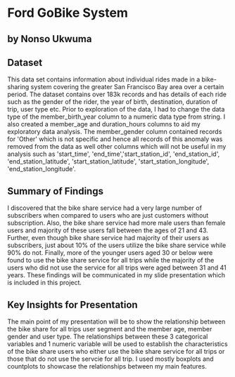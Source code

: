 # Ford GoBike System
## by Nonso Ukwuma


## Dataset

This data set contains information about individual rides made in a bike-sharing system covering the greater San Francisco Bay area over a certain period. The dataset contains over 183k records and has details of each ride such as the gender of the rider, the year of birth, destination, duration of trip, user type etc. Prior to exploration of the data, I had to change the data type of the member_birth_year column to a numeric data type from string. I also created a member_age and duration_hours columns to aid my exploratory data analysis. The member_gender column contained records for 'Other' which is not specific and hence all records of this anomaly was removed from the data as well other columns which will not be useful in my analysis such as 'start_time', 'end_time','start_station_id', 'end_station_id', 'end_station_latitude', 'start_station_latitude', 'start_station_longitude', 'end_station_longitude'.


## Summary of Findings

I discovered that the bike share service had a very large number of subscribers when compared to users who are just customers without subscription. Also, the bike share service had more male users than female users and majority of these users fall between the ages of 21 and 43. Further, even though bike share service had majority of their users as subscribers, just about 10% of the users utilize the bike share service while 90% do not. Finally, more of the younger users aged 30 or below were found to use the bike share service for all trips while the majority of the users who did not use the service for all trips were aged between 31 and 41 years. These findings will be communicated in my slide presentation which is included in this project.



## Key Insights for Presentation

The main point of my presentation will be to show the relationship between the bike share for all trips user segment and the member age, member gender and user type. The relationships between these 3 categorical variables and 1 numeric variable will be used to establish the characteristics of the bike share users who either use the bike share service for all trips or those that do not use the servcie for all trip. I used mostly boxplots and countplots to showcase the relationships between my main features. 
